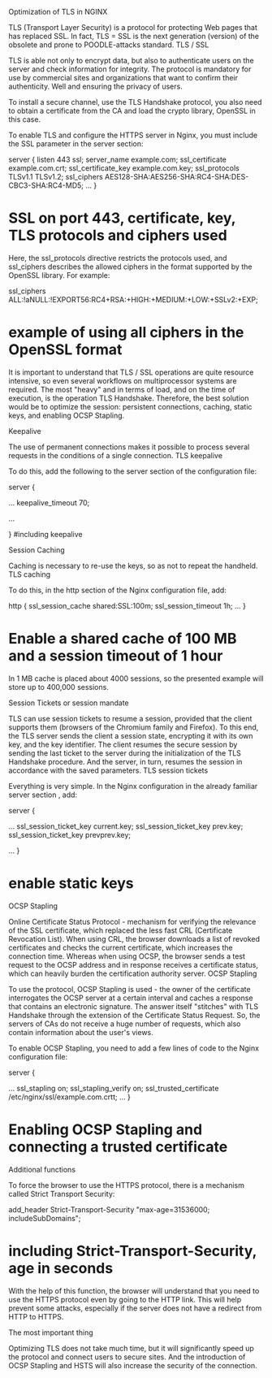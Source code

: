Optimization of TLS in NGINX

TLS (Transport Layer Security) is a protocol for protecting Web pages that has replaced SSL. In fact, TLS = SSL is the next generation (version) of the obsolete and prone to POODLE-attacks standard. TLS / SSL

TLS is able not only to encrypt data, but also to authenticate users on the server and check information for integrity. The protocol is mandatory for use by commercial sites and organizations that want to confirm their authenticity. Well and ensuring the privacy of users.

To install a secure channel, use the TLS Handshake protocol, you also need to obtain a certificate from the CA and load the crypto library, OpenSSL in this case.

To enable TLS and configure the HTTPS server in Nginx, you must include the SSL parameter in the server section:

server {
    listen              443 ssl;
    server_name         example.com;
    ssl_certificate     example.com.crt;
    ssl_certificate_key example.com.key;
    ssl_protocols       TLSv1.1 TLSv1.2;
    ssl_ciphers AES128-SHA:AES256-SHA:RC4-SHA:DES-CBC3-SHA:RC4-MD5;
    ...
}
# SSL on port 443, certificate, key, TLS protocols and ciphers used

Here, the ssl_protocols directive restricts the protocols used, and ssl_ciphers describes the allowed ciphers in the format supported by the OpenSSL library. For example:

ssl_ciphers ALL:!aNULL:!EXPORT56:RC4+RSA:+HIGH:+MEDIUM:+LOW:+SSLv2:+EXP;
# example of using all ciphers in the OpenSSL format

It is important to understand that TLS / SSL operations are quite resource intensive, so even several workflows on multiprocessor systems are required. The most "heavy" and in terms of load, and on the time of execution, is the operation TLS Handshake. Therefore, the best solution would be to optimize the session: persistent connections, caching, static keys, and enabling OCSP Stapling.

Keepalive

The use of permanent connections makes it possible to process several requests in the conditions of a single connection. TLS keepalive

To do this, add the following to the server section of the configuration file:


server {

...
keepalive_timeout   70;

…

}
#including keepalive

Session Caching

Caching is necessary to re-use the keys, so as not to repeat the handheld. TLS caching

To do this, in the http section of the Nginx configuration file, add:


http {
    ssl_session_cache   shared:SSL:100m;
    ssl_session_timeout 1h;
…
}
# Enable a shared cache of 100 MB and a session timeout of 1 hour

In 1 MB cache is placed about 4000 sessions, so the presented example will store up to 400,000 sessions.

Session Tickets or session mandate

TLS can use session tickets to resume a session, provided that the client supports them (browsers of the Chromium family and Firefox). To this end, the TLS server sends the client a session state, encrypting it with its own key, and the key identifier. The client resumes the secure session by sending the last ticket to the server during the initialization of the TLS Handshake procedure. And the server, in turn, resumes the session in accordance with the saved parameters. TLS session tickets

Everything is very simple. In the Nginx configuration in the already familiar server section , add:


server {

…
ssl_session_ticket_key current.key;
ssl_session_ticket_key prev.key;
ssl_session_ticket_key prevprev.key;

…
}
# enable static keys

OCSP Stapling

Online Certificate Status Protocol - mechanism for verifying the relevance of the SSL certificate, which replaced the less fast CRL (Certificate Revocation List). When using CRL, the browser downloads a list of revoked certificates and checks the current certificate, which increases the connection time. Whereas when using OCSP, the browser sends a test request to the OCSP address and in response receives a certificate status, which can heavily burden the certification authority server. OCSP Stapling

To use the protocol, OCSP Stapling is used - the owner of the certificate interrogates the OCSP server at a certain interval and caches a response that contains an electronic signature. The answer itself "stitches" with TLS Handshake through the extension of the Certificate Status Request. So, the servers of CAs do not receive a huge number of requests, which also contain information about the user's views.

To enable OCSP Stapling, you need to add a few lines of code to the Nginx configuration file:


server {

…
ssl_stapling on;
ssl_stapling_verify on;
ssl_trusted_certificate /etc/nginx/ssl/example.com.crtt;
…
}
# Enabling OCSP Stapling and connecting a trusted certificate

Additional functions

To force the browser to use the HTTPS protocol, there is a mechanism called Strict Transport Security:


add_header Strict-Transport-Security "max-age=31536000; includeSubDomains";
# including Strict-Transport-Security, age in seconds

With the help of this function, the browser will understand that you need to use the HTTPS protocol even by going to the HTTP link. This will help prevent some attacks, especially if the server does not have a redirect from HTTP to HTTPS.

The most important thing

Optimizing TLS does not take much time, but it will significantly speed up the protocol and connect users to secure sites. And the introduction of OCSP Stapling and HSTS will also increase the security of the connection.